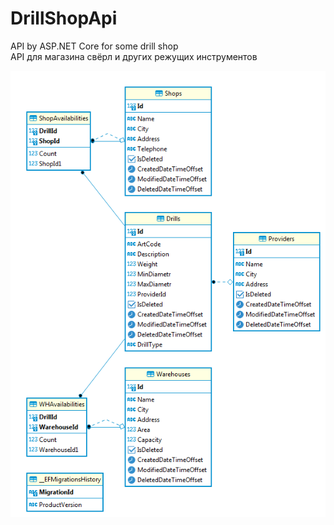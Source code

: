 # DrillShopApi
API by ASP.NET Core for some drill shop<br/>
API для магазина свёрл и других режущих инструментов

![изображение](https://github.com/IgorGorbunov/DrillShopApi/blob/master/resources/erd/erd.png)

